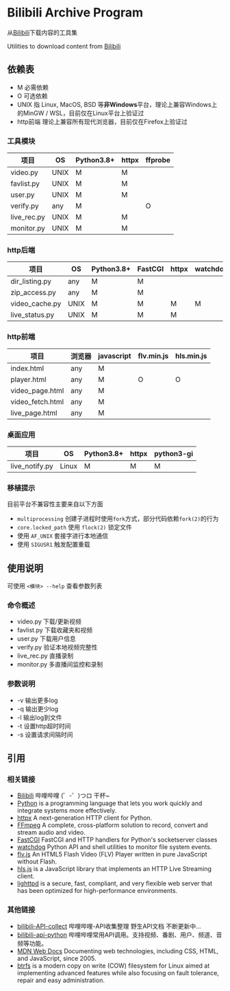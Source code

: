 # Bilibili Archive Program

从[Bilibili](https://www.bilibili.com)下载内容的工具集

Utilities to download content from [Bilibili](https://www.bilibili.com)

## 依赖表

+ M	必需依赖
+ O	可选依赖
+ UNIX 指 Linux, MacOS, BSD 等**非Windows**平台，理论上兼容Windows上的MinGW / WSL，目前仅在Linux平台上验证过
+ http前端 理论上兼容所有现代浏览器，目前仅在Firefox上验证过

### 工具模块

|	项目		|	OS	|	Python3.8+	|	httpx		|	ffprobe		|
|	----		|	----	|	----		|	----		|	----		|
|	video.py	|	UNIX	|	M		|	M		|			|
|	favlist.py	|	UNIX	|	M		|	M		|			|
|	user.py		|	UNIX	|	M		|	M		|			|
|	verify.py	|	any	|	M		|			|	O		|
|	live_rec.py	|	UNIX	|	M		|	M		|			|
|	monitor.py	|	UNIX	|	M		|	M		|			|

### http后端

|	项目		|	OS	|	Python3.8+	|	FastCGI		|	httpx		|	watchdog	|
|	----		|	----	|	----		|	----		|	----		|	----		|
|	dir_listing.py	|	any	|	M		|	M		|			|			|
|	zip_access.py	|	any	|	M		|	M		|			|			|
|	video_cache.py	|	UNIX	|	M		|	M		|	M		|	M		|
|	live_status.py	|	UNIX	|	M		|	M		|	M		|			|

### http前端

|	项目		|	浏览器	|	javascript	|	flv.min.js	|	hls.min.js	|
|	----		|	----	|	----		|	----		|	----		|
|	index.html	|	any	|	M		|			|			|
|	player.html	|	any	|	M		|	O		|	O		|
|	video_page.html	|	any	|	M		|			|			|
|	video_fetch.html|	any	|	M		|			|			|
|	live_page.html	|	any	|	M		|			|			|

### 桌面应用

|	项目		|	OS	|	Python3.8+	|	httpx		|	python3-gi	|
|	----		|	----	|	----		|	----		|	----		|
|	live_notify.py	|	Linux	|	M		|	M		|	M		|

### 移植提示

目前平台不兼容性主要来自以下方面
+ `multiprocessing` 创建子进程时使用`fork`方式，部分代码依赖`fork(2)`的行为
+ `core.locked_path` 使用 `flock(2)` 锁定文件
+ 使用 `AF_UNIX` 套接字进行本地通信
+ 使用 `SIGUSR1` 触发配置重载

## 使用说明

可使用 `<模块> --help` 查看参数列表

### 命令概述

+ video.py	下载/更新视频
+ favlist.py	下载收藏夹和视频
+ user.py	下载用户信息
+ verify.py	验证本地视频完整性
+ live_rec.py	直播录制
+ monitor.py	多直播间监控和录制

### 参数说明

+ -v	输出更多log
+ -q	输出更少log
+ -l	输出log到文件
+ -t	设置http超时时间
+ -s	设置请求间隔时间


## 引用

### 相关链接

+ [Bilibili](https://www.bilibili.com) 哔哩哔哩 (゜-゜)つロ 干杯~
+ [Python](https://www.python.org/) is a programming language that lets you work quickly and integrate systems more effectively.
+ [httpx](https://www.python-httpx.org/) A next-generation HTTP client for Python.
+ [FFmpeg](https://ffmpeg.org/) A complete, cross-platform solution to record, convert and stream audio and video. 
+ [FastCGI](https://pypi.org/project/fastcgi/) FastCGI and HTTP handlers for Python's socketserver classes
+ [watchdog](https://pypi.org/project/watchdog/) Python API and shell utilities to monitor file system events.
+ [flv.js](https://github.com/Bilibili/flv.js) An HTML5 Flash Video (FLV) Player written in pure JavaScript without Flash.
+ [hls.js](https://github.com/video-dev/hls.js) is a JavaScript library that implements an HTTP Live Streaming client.
+ [lighttpd](https://www.lighttpd.net/) is a secure, fast, compliant, and very flexible web server that has been optimized for high-performance environments.

### 其他链接

+ [bilibili-API-collect](https://github.com/SocialSisterYi/bilibili-API-collect) 哔哩哔哩-API收集整理 野生API文档 不断更新中...
+ [bilibili-api-python](https://github.com/Nemo2011/bilibili-api) 哔哩哔哩常用API调用。支持视频、番剧、用户、频道、音频等功能。
+ [MDN Web Docs](https://developer.mozilla.org/) Documenting web technologies, including CSS, HTML, and JavaScript, since 2005.
+ [btrfs](https://btrfs.wiki.kernel.org) is a modern copy on write (COW) filesystem for Linux aimed at implementing advanced features while also focusing on fault tolerance, repair and easy administration.
